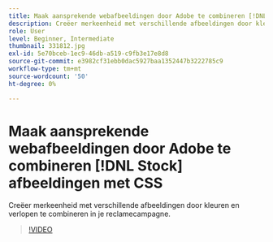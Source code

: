 ```yaml
---
title: Maak aansprekende webafbeeldingen door Adobe te combineren [!DNL Stock] afbeeldingen met CSS
description: Creëer merkeenheid met verschillende afbeeldingen door kleuren en verlopen te combineren in je reclamecampagne
role: User
level: Beginner, Intermediate
thumbnail: 331812.jpg
exl-id: 5e70bceb-1ec9-46db-a519-c9fb3e17e8d8
source-git-commit: e3982cf31ebb0dac5927baa1352447b3222785c9
workflow-type: tm+mt
source-wordcount: '50'
ht-degree: 0%

---
```


# Maak aansprekende webafbeeldingen door Adobe te combineren [!DNL Stock] afbeeldingen met CSS

Creëer merkeenheid met verschillende afbeeldingen door kleuren en verlopen te combineren in je reclamecampagne.

>[!VIDEO](https://video.tv.adobe.com/v/331812?hidetitle=true)
